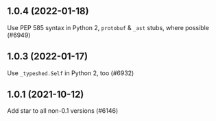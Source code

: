 ## 1.0.4 (2022-01-18)

Use PEP 585 syntax in Python 2, `protobuf` & `_ast` stubs, where possible (#6949)

## 1.0.3 (2022-01-17)

Use `_typeshed.Self` in Python 2, too (#6932)

## 1.0.1 (2021-10-12)

Add star to all non-0.1 versions (#6146)

